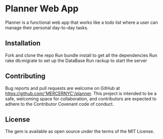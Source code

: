 # Planner Web App

Planner is a functional  web app that works like a todo list where a user can manage their personal day-to-day tasks.

## Installation

Fork and clone the repo
Run bundle install to get all the dependencies
Run rake db:migrate to set up the DataBase
Run rackup to start the server

## Contributing
Bug reports and pull requests are welcome on GitHub at https://github.com/'MERCERNYC'/planner. This project is intended to be a safe, welcoming space for collaboration, and contributors are expected to adhere to the Contributor Covenant code of conduct.

## License
The gem is available as open source under the terms of the MIT License.

